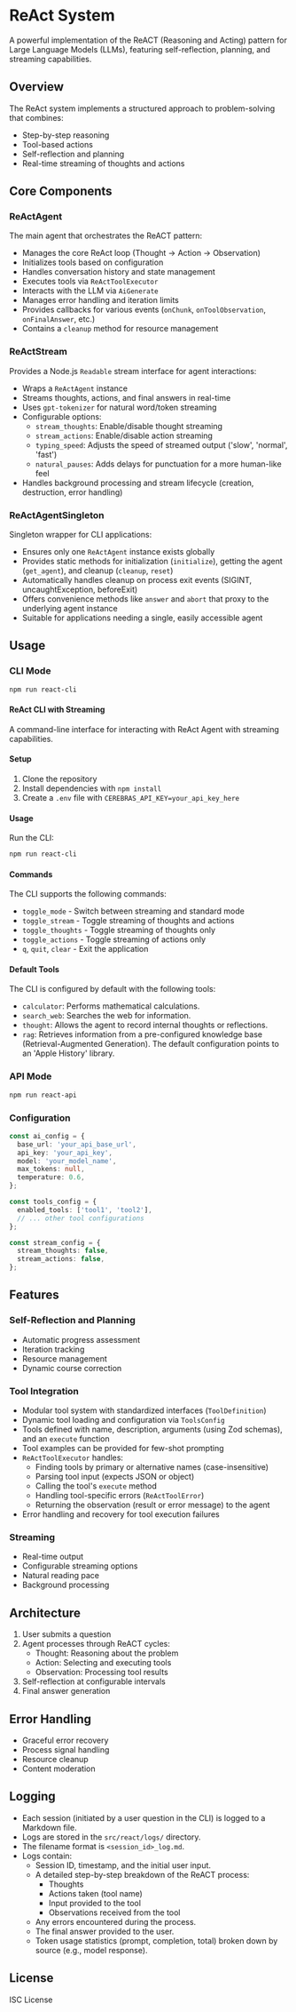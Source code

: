 # ReAct System

A powerful implementation of the ReACT (Reasoning and Acting) pattern for Large Language Models (LLMs), featuring self-reflection, planning, and streaming capabilities.

## Overview

The ReAct system implements a structured approach to problem-solving that combines:

- Step-by-step reasoning
- Tool-based actions
- Self-reflection and planning
- Real-time streaming of thoughts and actions

## Core Components

### ReActAgent

The main agent that orchestrates the ReACT pattern:

- Manages the core ReAct loop (Thought -> Action -> Observation)
- Initializes tools based on configuration
- Handles conversation history and state management
- Executes tools via `ReActToolExecutor`
- Interacts with the LLM via `AiGenerate`
- Manages error handling and iteration limits
- Provides callbacks for various events (`onChunk`, `onToolObservation`, `onFinalAnswer`, etc.)
- Contains a `cleanup` method for resource management

### ReActStream

Provides a Node.js `Readable` stream interface for agent interactions:

- Wraps a `ReActAgent` instance
- Streams thoughts, actions, and final answers in real-time
- Uses `gpt-tokenizer` for natural word/token streaming
- Configurable options:
  - `stream_thoughts`: Enable/disable thought streaming
  - `stream_actions`: Enable/disable action streaming
  - `typing_speed`: Adjusts the speed of streamed output ('slow', 'normal', 'fast')
  - `natural_pauses`: Adds delays for punctuation for a more human-like feel
- Handles background processing and stream lifecycle (creation, destruction, error handling)

### ReActAgentSingleton

Singleton wrapper for CLI applications:

- Ensures only one `ReActAgent` instance exists globally
- Provides static methods for initialization (`initialize`), getting the agent (`get_agent`), and cleanup (`cleanup`, `reset`)
- Automatically handles cleanup on process exit events (SIGINT, uncaughtException, beforeExit)
- Offers convenience methods like `answer` and `abort` that proxy to the underlying agent instance
- Suitable for applications needing a single, easily accessible agent

## Usage

### CLI Mode

```bash
npm run react-cli
```

#### ReAct CLI with Streaming

A command-line interface for interacting with ReAct Agent with streaming capabilities.

#### Setup

1. Clone the repository
2. Install dependencies with `npm install`
3. Create a `.env` file with `CEREBRAS_API_KEY=your_api_key_here`

#### Usage

Run the CLI:

```bash
npm run react-cli
```

#### Commands

The CLI supports the following commands:

- `toggle_mode` - Switch between streaming and standard mode
- `toggle_stream` - Toggle streaming of thoughts and actions
- `toggle_thoughts` - Toggle streaming of thoughts only
- `toggle_actions` - Toggle streaming of actions only
- `q`, `quit`, `clear` - Exit the application

#### Default Tools

The CLI is configured by default with the following tools:

- `calculator`: Performs mathematical calculations.
- `search_web`: Searches the web for information.
- `thought`: Allows the agent to record internal thoughts or reflections.
- `rag`: Retrieves information from a pre-configured knowledge base (Retrieval-Augmented Generation). The default configuration points to an 'Apple History' library.

### API Mode

```bash
npm run react-api
```

### Configuration

```typescript
const ai_config = {
  base_url: 'your_api_base_url',
  api_key: 'your_api_key',
  model: 'your_model_name',
  max_tokens: null,
  temperature: 0.6,
};

const tools_config = {
  enabled_tools: ['tool1', 'tool2'],
  // ... other tool configurations
};

const stream_config = {
  stream_thoughts: false,
  stream_actions: false,
};
```

## Features

### Self-Reflection and Planning

- Automatic progress assessment
- Iteration tracking
- Resource management
- Dynamic course correction

### Tool Integration

- Modular tool system with standardized interfaces (`ToolDefinition`)
- Dynamic tool loading and configuration via `ToolsConfig`
- Tools defined with name, description, arguments (using Zod schemas), and an `execute` function
- Tool examples can be provided for few-shot prompting
- `ReActToolExecutor` handles:
  - Finding tools by primary or alternative names (case-insensitive)
  - Parsing tool input (expects JSON or object)
  - Calling the tool's `execute` method
  - Handling tool-specific errors (`ReActToolError`)
  - Returning the observation (result or error message) to the agent
- Error handling and recovery for tool execution failures

### Streaming

- Real-time output
- Configurable streaming options
- Natural reading pace
- Background processing

## Architecture

1. User submits a question
2. Agent processes through ReACT cycles:
   - Thought: Reasoning about the problem
   - Action: Selecting and executing tools
   - Observation: Processing tool results
3. Self-reflection at configurable intervals
4. Final answer generation

## Error Handling

- Graceful error recovery
- Process signal handling
- Resource cleanup
- Content moderation

## Logging

- Each session (initiated by a user question in the CLI) is logged to a Markdown file.
- Logs are stored in the `src/react/logs/` directory.
- The filename format is `<session_id>_log.md`.
- Logs contain:
  - Session ID, timestamp, and the initial user input.
  - A detailed step-by-step breakdown of the ReACT process:
    - Thoughts
    - Actions taken (tool name)
    - Input provided to the tool
    - Observations received from the tool
  - Any errors encountered during the process.
  - The final answer provided to the user.
  - Token usage statistics (prompt, completion, total) broken down by source (e.g., model response).

## License

ISC License
